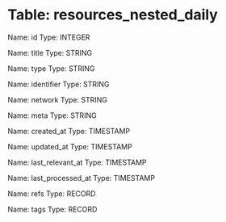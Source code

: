 Table: resources_nested_daily
=============================

Name: id
Type: INTEGER

Name: title
Type: STRING

Name: type
Type: STRING

Name: identifier
Type: STRING

Name: network
Type: STRING

Name: meta
Type: STRING

Name: created_at
Type: TIMESTAMP

Name: updated_at
Type: TIMESTAMP

Name: last_relevant_at
Type: TIMESTAMP

Name: last_processed_at
Type: TIMESTAMP

Name: refs
Type: RECORD

Name: tags
Type: RECORD

